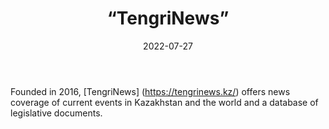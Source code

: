 ﻿---
countries: ["Kazakhstan"]
category: [“State-affiliated media”]
tags: [“media publication”, “news”, “state media”]
dates: [2016-2022]
data_type: [“news”, “archive”, “policy”] 
title: [“TengriNews”]
date: [2022-07-27]
language: [“Russian”, “Kazakh”]
description: [TengriNews offers news coverage of current events in Kazakhstan and the world and a database of legislative documents.]
---

Founded in 2016, [TengriNews] (https://tengrinews.kz/) offers news coverage of current events in Kazakhstan and the world and a database of legislative documents.

